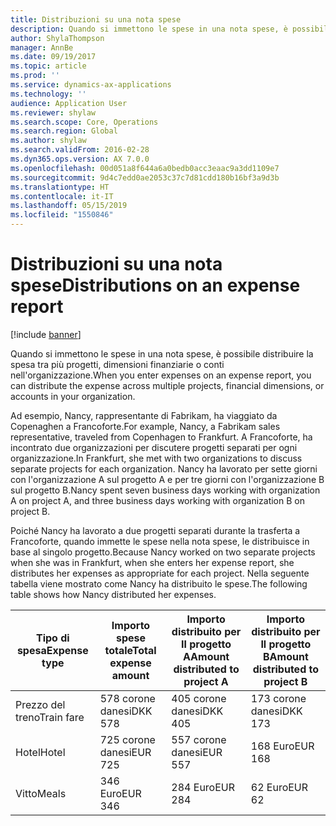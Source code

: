 ```yaml
---
title: Distribuzioni su una nota spese
description: Quando si immettono le spese in una nota spese, è possibile distribuire la spesa tra i progetti, più persone giuridiche, o conti nell'organizzazione.
author: ShylaThompson
manager: AnnBe
ms.date: 09/19/2017
ms.topic: article
ms.prod: ''
ms.service: dynamics-ax-applications
ms.technology: ''
audience: Application User
ms.reviewer: shylaw
ms.search.scope: Core, Operations
ms.search.region: Global
ms.author: shylaw
ms.search.validFrom: 2016-02-28
ms.dyn365.ops.version: AX 7.0.0
ms.openlocfilehash: 00d051a8f644a6a0bedb0acc3eaac9a3dd1109e7
ms.sourcegitcommit: 9d4c7edd0ae2053c37c7d81cdd180b16bf3a9d3b
ms.translationtype: HT
ms.contentlocale: it-IT
ms.lasthandoff: 05/15/2019
ms.locfileid: "1550846"
---
```

# <a name="distributions-on-an-expense-report"></a><span data-ttu-id="63d78-103">Distribuzioni su una nota spese</span><span class="sxs-lookup"><span data-stu-id="63d78-103">Distributions on an expense report</span></span>

[!include [banner](../includes/banner.md)]

<span data-ttu-id="63d78-104"> Quando si immettono le spese in una nota spese, è possibile distribuire la spesa tra più progetti, dimensioni finanziarie o conti nell'organizzazione.</span><span class="sxs-lookup"><span data-stu-id="63d78-104">When you enter expenses on an expense report, you can distribute the expense across multiple projects, financial dimensions, or accounts in your organization.</span></span>

<span data-ttu-id="63d78-105">Ad esempio, Nancy, rappresentante di Fabrikam, ha viaggiato da Copenaghen a Francoforte.</span><span class="sxs-lookup"><span data-stu-id="63d78-105">For example, Nancy, a Fabrikam sales representative, traveled from Copenhagen to Frankfurt.</span></span> <span data-ttu-id="63d78-106">A Francoforte, ha incontrato due organizzazioni per discutere progetti separati per ogni organizzazione.</span><span class="sxs-lookup"><span data-stu-id="63d78-106">In Frankfurt, she met with two organizations to discuss separate projects for each organization.</span></span> <span data-ttu-id="63d78-107">Nancy ha lavorato per sette giorni con l'organizzazione A sul progetto A e per tre giorni con l'organizzazione B sul progetto B.</span><span class="sxs-lookup"><span data-stu-id="63d78-107">Nancy spent seven business days working with organization A on project A, and three business days working with organization B on project B.</span></span>

<span data-ttu-id="63d78-108">Poiché Nancy ha lavorato a due progetti separati durante la trasferta a Francoforte, quando immette le spese nella nota spese, le distribuisce in base al singolo progetto.</span><span class="sxs-lookup"><span data-stu-id="63d78-108">Because Nancy worked on two separate projects when she was in Frankfurt, when she enters her expense report, she distributes her expenses as appropriate for each project.</span></span> <span data-ttu-id="63d78-109">Nella seguente tabella viene mostrato come Nancy ha distribuito le spese.</span><span class="sxs-lookup"><span data-stu-id="63d78-109">The following table shows how Nancy distributed her expenses.</span></span>


| <span data-ttu-id="63d78-110">Tipo di spesa</span><span class="sxs-lookup"><span data-stu-id="63d78-110">Expense type</span></span> | <span data-ttu-id="63d78-111">Importo spese totale</span><span class="sxs-lookup"><span data-stu-id="63d78-111">Total expense amount</span></span>|<span data-ttu-id="63d78-112">Importo distribuito per Il progetto A</span><span class="sxs-lookup"><span data-stu-id="63d78-112">Amount distributed to project A</span></span>| <span data-ttu-id="63d78-113">Importo distribuito per Il progetto B</span><span class="sxs-lookup"><span data-stu-id="63d78-113">Amount distributed to project B</span></span> |
|--------------|---------------------|-------------------------------|---------------------------------|
|<span data-ttu-id="63d78-114">Prezzo del treno</span><span class="sxs-lookup"><span data-stu-id="63d78-114">Train fare</span></span>   |<span data-ttu-id="63d78-115">578 corone danesi</span><span class="sxs-lookup"><span data-stu-id="63d78-115">DKK 578</span></span>              |<span data-ttu-id="63d78-116">405 corone danesi</span><span class="sxs-lookup"><span data-stu-id="63d78-116">DKK 405</span></span>                        |<span data-ttu-id="63d78-117">173 corone danesi</span><span class="sxs-lookup"><span data-stu-id="63d78-117">DKK 173</span></span>                          |
|<span data-ttu-id="63d78-118">Hotel</span><span class="sxs-lookup"><span data-stu-id="63d78-118">Hotel</span></span>         |<span data-ttu-id="63d78-119">725 corone danesi</span><span class="sxs-lookup"><span data-stu-id="63d78-119">EUR 725</span></span>              |<span data-ttu-id="63d78-120">557 corone danesi</span><span class="sxs-lookup"><span data-stu-id="63d78-120">EUR 557</span></span>                        |<span data-ttu-id="63d78-121">168 Euro</span><span class="sxs-lookup"><span data-stu-id="63d78-121">EUR 168</span></span>                          |
|<span data-ttu-id="63d78-122">Vitto</span><span class="sxs-lookup"><span data-stu-id="63d78-122">Meals</span></span>         |<span data-ttu-id="63d78-123">346 Euro</span><span class="sxs-lookup"><span data-stu-id="63d78-123">EUR 346</span></span>              |<span data-ttu-id="63d78-124">284 Euro</span><span class="sxs-lookup"><span data-stu-id="63d78-124">EUR 284</span></span>                        |<span data-ttu-id="63d78-125">62 Euro</span><span class="sxs-lookup"><span data-stu-id="63d78-125">EUR 62</span></span>                           |

